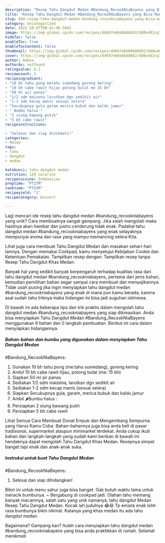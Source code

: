 ```yaml
---
description: "Resep Tahu Dangdut Medan #Bandung_RecookNiaBayens yang Bisa Manjain Lidah"
title: "Resep Tahu Dangdut Medan #Bandung_RecookNiaBayens yang Bisa Manjain Lidah"
slug: 604-resep-tahu-dangdut-medan-bandung-recookniabayens-yang-bisa-manjain-lidah
category: Uncategorized
date: 2022-10-07T00:41:40.346Z
image: https://img-global.cpcdn.com/recipes/dd697e6bb0b8b892/680x482cq70/tahu-dangdut-medan-bandung_recookniabayens-foto-resep-utama.jpg
hideToc: false
enableToc: true
enableTocContent: false
thumbnail: https://img-global.cpcdn.com/recipes/dd697e6bb0b8b892/680x482cq70/tahu-dangdut-medan-bandung_recookniabayens-foto-resep-utama.jpg
cover: https://img-global.cpcdn.com/recipes/dd697e6bb0b8b892/680x482cq70/tahu-dangdut-medan-bandung_recookniabayens-foto-resep-utama.jpg
author: Admin
authorAv: notfound
ratingvalue: 4.2
reviewcount: 3
recipeingredient:
- "10 bh tahu pong metahu sumedang goreng kering"
- "10 bh cabe rawit hijau potong bulat me 15 bh"
- "50 ml air panas"
- "1/2 sdm maizena larutkan dgn sedikit air"
- "1-2 sdm kecap manis sesuai selera"
- "Secukupnya gula garam merica bubuk dan kaldu jamur"
- " Bumbu halus "
- "2 siung bawang putih"
- "5 bh cabe rawit"
recipeinstructions:

- "Selesai dan siap dinikmati!"
categories:
- Resep
tags:
- tahu
- dangdut
- medan

katakunci: tahu dangdut medan 
nutrition: 129 calories
recipecuisine: Indonesian
preptime: "PT27M"
cooktime: "PT32M"
recipeyield: "1"
recipecategory: Dessert

---
```





Lagi mencari ide resep tahu dangdut medan
#bandung_recookniabayens yang unik? Cara membuatnya sangat gampang. Jika salah mengolah maka hasilnya akan hambar dan justru cenderung tidak enak. Padahal tahu dangdut medan
#bandung_recookniabayens yang enak selayaknya mempunyai aroma dan rasa yang mampu memancing selera Kita.





Lihat juga cara membuat Tahu Dangdut Medan dan masakan sehari-hari lainnya. Dengan memakai Cookpad, kamu menyetujui Kebijakan Cookie dan Ketentuan Pemakaian. Tampilkan resep dengan: Tampilkan resep tanpa: Resep Tahu Dangdut Khas Medan.

Banyak hal yang sedikit banyak berpengaruh terhadap kualitas rasa dari tahu dangdut medan
#bandung_recookniabayens, pertama dari jenis bahan, kemudian pemilihan bahan segar sampai cara membuat dan menyajikannya. Tidak usah pusing jika ingin menyiapkan tahu dangdut medan
#bandung_recookniabayens yang enak di mana pun kamu berada, karena asal sudah tahu triknya maka hidangan ini bisa jadi suguhan istimewa.






Di bawah ini ada beberapa tips dan trik praktis dalam mengolah tahu dangdut medan
#bandung_recookniabayens yang siap dikreasikan. Anda bisa menyiapkan Tahu Dangdut Medan
#Bandung_RecookNiaBayens menggunakan 9 bahan dan 0 langkah pembuatan. Berikut ini cara dalam menyiapkan hidangannya.

<!--inarticleads1-->

##### Bahan-bahan dan bumbu yang digunakan dalam menyiapkan Tahu Dangdut Medan
#Bandung_RecookNiaBayens:

1. Gunakan 10 bh tahu pong (me:tahu sumedang), goreng kering
1. Ambil 10 bh cabe rawit hijau, potong bulat (me: 15 bh)
1. Siapkan 50 ml air panas
1. Sediakan 1/2 sdm maizena, larutkan dgn sedikit air
1. Sediakan 1-2 sdm kecap manis (sesuai selera)
1. Siapkan Secukupnya gula, garam, merica bubuk dan kaldu jamur
1. Ambil  🌶Bumbu halus :
1. Persiapkan 2 siung bawang putih
1. Persiapkan 5 bh cabe rawit


Lihat Semua Cara Membuat Donat Empuk dan Mengembang Sempurna yang Harus Kamu Coba. Bahan-bahannya juga bisa anda beli di pasar tradisional, supermarket ataupun minimarket terdekat. Anda cukup ikuti bahan dan langkah-langkah yang sudah kami berikan di bawah ini hendaknya dapat mengolah Tahu Dangdut Khas Medan. Resepnya simpel banget tapi enak dan anak-anak suka. 

<!--inarticleads2-->

##### Instruksi untuk buat Tahu Dangdut Medan
#Bandung_RecookNiaBayens:


1. Selesai dan siap dihidangkan!

Bikin ini untuk menu sahur juga bisa banget. Gak butuh waktu lama untuk meracik bumbunya. ~ Bergabung di cookpad jadi. Olahan tahu memang banyak macamnya, salah satu yang unik namanya, tahu dangdut Medan Resep Tahu Dangdut Medan. Kocak lah judulnya 😂😆 Tp emank enak lohh rasa bumbunya bikin nikmat. Katanya yang khas medan itu ada tahu dangdut medan. 

Bagaimana? Gampang kan? Itulah cara menyiapkan tahu dangdut medan
#bandung_recookniabayens yang bisa anda praktikkan di rumah. Selamat menikmati
